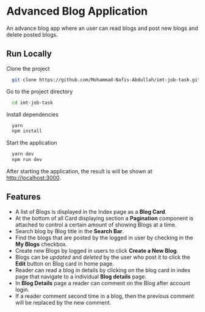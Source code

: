 
# Advanced Blog Application

An advance blog app where an user can read blogs and post new blogs and delete posted blogs.

## Run Locally

Clone the project

```bash
  git clone https://github.com/Mohammad-Nafis-Abdullah/imt-job-task.git
```

Go to the project directory

```bash
  cd imt-job-task
```

Install dependencies

```bash
  yarn
  npm install
```

Start the application

```bash
  yarn dev
  npm run dev
```

After starting the application, the result is will be shown at [http://localhost:3000](http://localhost:3000).
## Features

- A list of Blogs is displayed in the Index page as a **Blog Card**.
- At the bottom of all Card displaying section a **Pagination** component is attached to control a certain amount of showing Blogs at a time.
- Search blog by Blog title in the **Search Bar**.
- Find the blogs that are posted by the logged in user by checking in the **My Blogs** checkbox. 
- Create new Blogs by logged in users to click **Create a New Blog**.
- Blogs can be *updated* and *deleted* by the user who post it to click the **Edit** button on Blog card in home page.
- Reader can read a blog in details by clicking on the blog card in index page that navigate to a individual **Blog details** page.
- In **Blog Details** page a reader can comment on the Blog after account login.
- If a reader comment second time in a blog, then the previous comment will be replaced by the new comment.